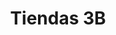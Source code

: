 ---
title: "Tiendas 3B"
url: /ecatepec-de-morelos/tiendas-3b-av-central-esq-norte-11/
shop: Supermarkt
---